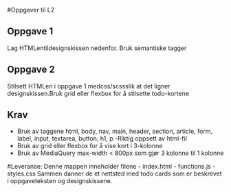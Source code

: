 #Oppgaver til L2

## Oppgave 1
Lag HTMLentildesignskissen nedenfor. Bruk semantiske tagger
## Oppgave 2
Stilsett HTMLen i oppgave 1 medcss/scssslik at det ligner 
designskissen.Bruk grid eller flexbox for å stilsette todo-kortene

## Krav
- Bruk av taggene html, body, nav, main, header, section, article, 
form, label, input, textarea, button, h1, p
-Riktig oppsett av html-fil 
- Bruk av grid eller flexbox for å vise kort i 3-kolonne
- Bruk av MediaQuery max-width < 800px som gjør 3 kolonne til 1 kolonne

#Leveranse:
Denne mappen inneholder filene
	- index.html
	- functions.js
	- styles.css
Sammen danner de et nettsted med todo cards som er beskrevet i 
oppgaveteksten og designskissene. 


